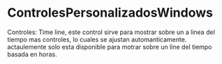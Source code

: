 # ControlesPersonalizadosWindows
Controles:
Time line, este control sirve para mostrar sobre un a linea del tiempo mas controles, lo cuales se ajustan automanticamente. actaulemente solo esta disponible para motrar sobre un line del tiempo basada en horas.
